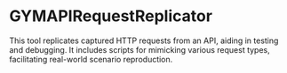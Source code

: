 # GYMAPIRequestReplicator
This tool replicates captured HTTP requests from an API, aiding in testing and debugging. It includes scripts for mimicking various request types, facilitating real-world scenario reproduction.
